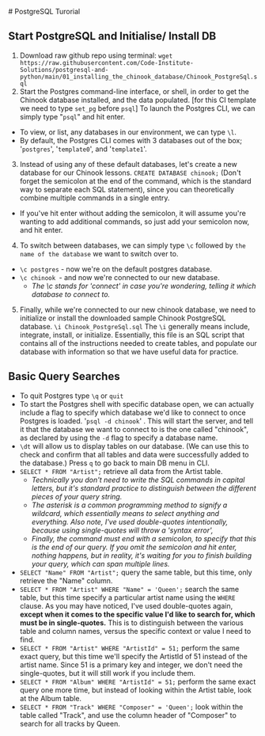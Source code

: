 # PostgreSQL Turorial

## Start PostgreSQL and Initialise/ Install DB

1. Download raw github repo using terminal:
    `wget https://raw.githubusercontent.com/Code-Institute-Solutions/postgresql-and-python/main/01_installing_the_chinook_database/Chinook_PostgreSql.sql`
2. Start the Postgres command-line interface, or shell, in order to get the Chinook
database installed, and the data populated.
[for this CI template we need to type `set_pg` before `psql`]
To launch the Postgres CLI, we can simply type "`psql`" and hit enter.

- To view, or list, any databases in our environment, we can type `\l`.
- By default, the Postgres CLI comes with 3 databases out of the box; '`postgres`', '`template0`', and '`template1`'.

3. Instead of using any of these default databases, let's create a new database for our Chinook lessons.
`CREATE DATABASE chinook;` (Don't forget the semicolon at the end of the command,
which is the standard way to separate each SQL statement), since you can theoretically
combine multiple commands in a single entry.
- If you've hit enter without adding the semicolon, it will assume you're wanting to add additional
commands, so just add your semicolon now, and hit enter.

4. To switch between databases, we can simply type `\c` followed by `the name of the database` we want to switch over to.
- `\c postgres` - now we're on the default postgres database.
- `\c chinook `- and now we're connected to our new database.
    - *The \c stands for 'connect' in case you're wondering, telling it which database to connect to.*
5. Finally, while we're connected to our new chinook database, we need to initialize or
install the downloaded sample Chinook PostgreSQL database.
`\i Chinook_PostgreSql.sql` The `\i` generally means include, integrate, install, or initialize.
Essentially, this file is an SQL script that contains all of the instructions needed to
create tables, and populate our database with information so that we have useful data for practice.

## Basic Query Searches

- To quit Postgres type `\q` or `quit`
- To start the Postgres shell with specific database open, we can actually include a flag to specify which database we'd
like to connect to once Postgres is loaded.
'`psql -d chinook`' . This will start the server, and tell it that the database we want to connect to is the one called "chinook", as declared by using the `-d` flag to specify a database name.
- `\dt` will allow us to display tables on our database. (We can use this to check and confirm that all tables and data were successfully added to the database.) Press `q` to go back to main DB menu in CLI.
- `SELECT * FROM "Artist";` retrieve all data from the Artist table.
    - *Technically you don't need to write the SQL commands in capital letters, but it's standard
practice to distinguish between the different pieces of your query string.*
    - *The asterisk is a common programming method to signify a wildcard, which essentially means
    to select anything and everything.
    Also note, I've used double-quotes intentionally, because using single-quotes will throw a 'syntax error',*
    - *Finally, the command must end with a semicolon, to specify that this is the end of our query.
    If you omit the semicolon and hit enter, nothing happens, but in reality, it's waiting for
    you to finish building your query, which can span multiple lines.*
- `SELECT "Name" FROM "Artist";` query the same table, but this time, only retrieve the "Name" column.
- `SELECT * FROM "Artist" WHERE "Name" = 'Queen';` search the same table, but this time specify
a particular artist name using the `WHERE` clause. As you may have noticed, I've used double-quotes again, **except when it comes to the specific value I'd like to search for, which must be in single-quotes.**
This is to distinguish between the various table and column names, versus the specific
context or value I need to find. 
- `SELECT * FROM "Artist" WHERE "ArtistId" = 51;` perform the same exact query, but this time we'll specify the ArtistId of 51 instead of the artist name. Since 51 is a primary key and integer, we don't need the single-quotes, but it will
still work if you include them.
- `SELECT * FROM "Album" WHERE "ArtistId" = 51;` perform the same exact query one more time, but instead of looking within the Artist table, look at the Album table.
- `SELECT * FROM "Track" WHERE "Composer" = 'Queen';` look within the table called "Track", and use the
column header of "Composer" to search for all tracks by Queen.
